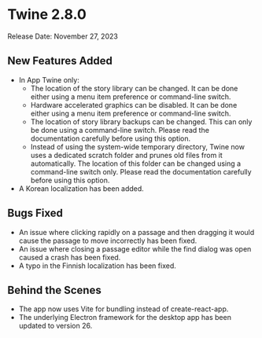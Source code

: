 # Twine 2.8.0

Release Date: November 27, 2023

## New Features Added

- In App Twine only:
  - The location of the story library can be changed. It can be done either
    using a menu item preference or command-line switch.
  - Hardware accelerated graphics can be disabled. It can be done either using a
    menu item preference or command-line switch.
  - The location of story library backups can be changed. This can only be done
    using a command-line switch. Please read the documentation carefully before
    using this option.
  - Instead of using the system-wide temporary directory, Twine now uses a
    dedicated scratch folder and prunes old files from it automatically. The
    location of this folder can be changed using a command-line switch only.
    Please read the documentation carefully before using this option.
- A Korean localization has been added.

## Bugs Fixed

- An issue where clicking rapidly on a passage and then dragging it would cause
  the passage to move incorrectly has been fixed.
- An issue where closing a passage editor while the find dialog was open caused
  a crash has been fixed.
- A typo in the Finnish localization has been fixed.

## Behind the Scenes

- The app now uses Vite for bundling instead of create-react-app.
- The underlying Electron framework for the desktop app has been updated to
  version 26.
